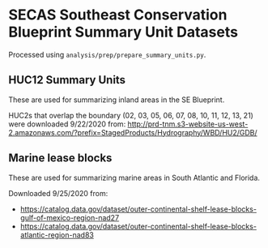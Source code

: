 # SECAS Southeast Conservation Blueprint Summary Unit Datasets

Processed using `analysis/prep/prepare_summary_units.py`.

## HUC12 Summary Units

These are used for summarizing inland areas in the SE Blueprint.

HUC2s that overlap the boundary (02, 03, 05, 06, 07, 08, 10, 11, 12, 13, 21)
were downloaded 9/22/2020 from: http://prd-tnm.s3-website-us-west-2.amazonaws.com/?prefix=StagedProducts/Hydrography/WBD/HU2/GDB/

## Marine lease blocks

These are used for summarizing marine areas in South Atlantic and Florida.

Downloaded 9/25/2020 from:

-   https://catalog.data.gov/dataset/outer-continental-shelf-lease-blocks-gulf-of-mexico-region-nad27
-   https://catalog.data.gov/dataset/outer-continental-shelf-lease-blocks-atlantic-region-nad83
